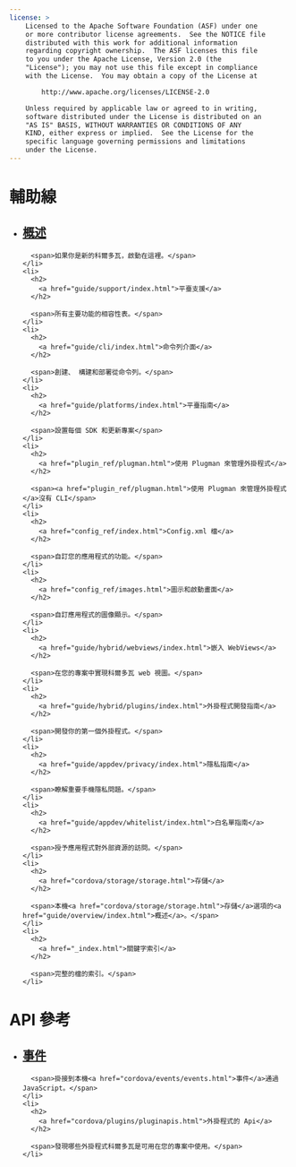 ```yaml
---
license: >
    Licensed to the Apache Software Foundation (ASF) under one
    or more contributor license agreements.  See the NOTICE file
    distributed with this work for additional information
    regarding copyright ownership.  The ASF licenses this file
    to you under the Apache License, Version 2.0 (the
    "License"); you may not use this file except in compliance
    with the License.  You may obtain a copy of the License at

        http://www.apache.org/licenses/LICENSE-2.0

    Unless required by applicable law or agreed to in writing,
    software distributed under the License is distributed on an
    "AS IS" BASIS, WITHOUT WARRANTIES OR CONDITIONS OF ANY
    KIND, either express or implied.  See the License for the
    specific language governing permissions and limitations
    under the License.
---
```


<div id="home">
  <h1>
    輔助線
  </h1>
  
  <ul>
    <li>
      <h2>
        <a href="guide/overview/index.html">概述</a>
      </h2>
      
      <span>如果你是新的科爾多瓦，啟動在這裡。</span>
    </li>
    <li>
      <h2>
        <a href="guide/support/index.html">平臺支援</a>
      </h2>
      
      <span>所有主要功能的相容性表。</span>
    </li>
    <li>
      <h2>
        <a href="guide/cli/index.html">命令列介面</a>
      </h2>
      
      <span>創建、 構建和部署從命令列。</span>
    </li>
    <li>
      <h2>
        <a href="guide/platforms/index.html">平臺指南</a>
      </h2>
      
      <span>設置每個 SDK 和更新專案</span>
    </li>
    <li>
      <h2>
        <a href="plugin_ref/plugman.html">使用 Plugman 來管理外掛程式</a>
      </h2>
      
      <span><a href="plugin_ref/plugman.html">使用 Plugman 來管理外掛程式</a>沒有 CLI</span>
    </li>
    <li>
      <h2>
        <a href="config_ref/index.html">Config.xml 檔</a>
      </h2>
      
      <span>自訂您的應用程式的功能。</span>
    </li>
    <li>
      <h2>
        <a href="config_ref/images.html">圖示和啟動畫面</a>
      </h2>
      
      <span>自訂應用程式的圖像顯示。</span>
    </li>
    <li>
      <h2>
        <a href="guide/hybrid/webviews/index.html">嵌入 WebViews</a>
      </h2>
      
      <span>在您的專案中實現科爾多瓦 web 視圖。</span>
    </li>
    <li>
      <h2>
        <a href="guide/hybrid/plugins/index.html">外掛程式開發指南</a>
      </h2>
      
      <span>開發你的第一個外掛程式。</span>
    </li>
    <li>
      <h2>
        <a href="guide/appdev/privacy/index.html">隱私指南</a>
      </h2>
      
      <span>瞭解重要手機隱私問題。</span>
    </li>
    <li>
      <h2>
        <a href="guide/appdev/whitelist/index.html">白名單指南</a>
      </h2>
      
      <span>授予應用程式對外部資源的訪問。</span>
    </li>
    <li>
      <h2>
        <a href="cordova/storage/storage.html">存儲</a>
      </h2>
      
      <span>本機<a href="cordova/storage/storage.html">存儲</a>選項的<a href="guide/overview/index.html">概述</a>。</span>
    </li>
    <li>
      <h2>
        <a href="_index.html">關鍵字索引</a>
      </h2>
      
      <span>完整的檔的索引。</span>
    </li>
  </ul>
  
  <h1>
    API 參考
  </h1>
  
  <ul>
    <li>
      <h2>
        <a href="cordova/events/events.html">事件</a>
      </h2>
      
      <span>掛接到本機<a href="cordova/events/events.html">事件</a>通過 JavaScript。</span>
    </li>
    <li>
      <h2>
        <a href="cordova/plugins/pluginapis.html">外掛程式的 Api</a>
      </h2>
      
      <span>發現哪些外掛程式科爾多瓦是可用在您的專案中使用。</span>
    </li>
  </ul>
</div>